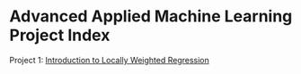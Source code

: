 # Advanced Applied Machine Learning Project Index

Project 1: [Introduction to Locally Weighted Regression](project1/project1.md) 

